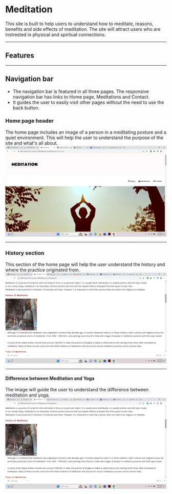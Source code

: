 # Meditation
This site is built to help users to understand how to meditate, reasons, benefits and side effects of meditation.
The site will attract users who are instrested in physical and spiritual connections.

<hr>


## Features
<hr>

## Navigation bar 
- The navigation bar is featured in all three pages. The responsive navigation bar has links to Home page, Meditations and Contact.
- It guides the user to easily visit other pages without the need to use the back button.

### Home page header
The home page includes an image of a person in a meditating posture and a quiet environment. This will help the user to understand the purpose of the site and what's all about.
![header image for index](/assets/css/images/Screenshot%20(76).png)

<hr>

### History section

This section of the home page will help the user understand the history and where the practice originated from.
![image for history](/assets/css/images/Screenshot%20(71).png)


<hr>

#### Difference between Meditation and Yoga
The image will guide the user to understand the difference between meditation and yoga.
![header image for index](/assets/css/images/Screenshot%20(71).png)